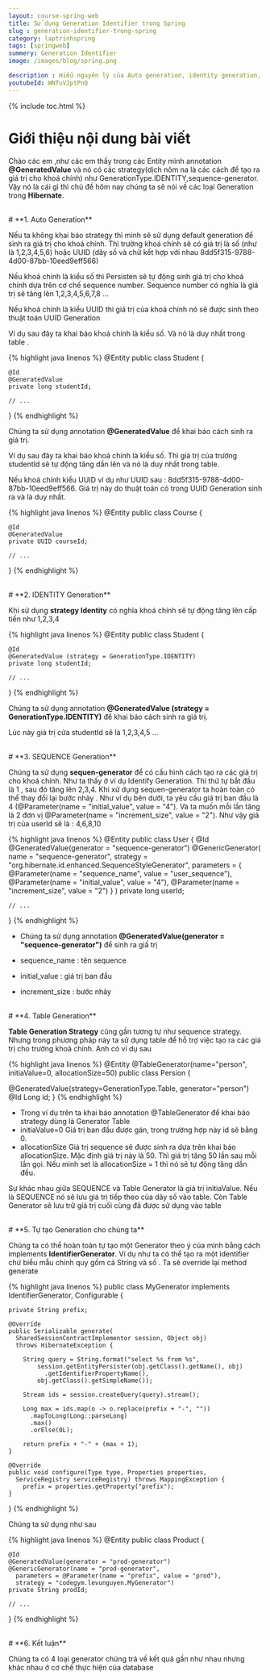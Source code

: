 ```yaml
---
layout: course-spring-web
title: Sử dụng Generation Identifier trong Spring
slug : generation-identifier-trong-spring
category: laptrinhspring
tags: [springweb]
summery: Generation Identifier
image: /images/blog/spring.png

description : Hiểu nguyên lý của Auto generation, identity generation, sequence generation và table generation trong lập trình Spring. Hướng dẫn cách cấu hình các generation trong dự án spring.
youtubeId: WNfuVJptPnQ
---
```


{% include toc.html %}

# **Giới thiệu nội dung bài viết**

Chào các em ,như các em thấy trong các Entity mình annotation <b>@GeneratedValue</b> và nó có các strategy(dịch nôm na là các cách để tạo ra giá trị cho khoá chính) như GenerationType.IDENTITY,sequence-generator. Vậy nó là cái gì thì chủ đề hôm nay chúng ta sẽ nói về các loại Generation trong <b>Hibernate</b>.

<br>
# **1. Auto Generation**

Nếu ta không khai báo strategy thì mình sẽ sử dụng default generation để sinh ra giá trị cho khoá chính. Thì trường khoá chính sẽ có giá trị là số (như là 1,2,3,4,5,6) hoặc UUID (dãy số và chữ kết hợp với nhau 8dd5f315-9788-4d00-87bb-10eed9eff566)

Nếu khoá chính là kiểu số thì Persisten sẽ tự động sinh giá trị cho khoá chính  dựa trên cơ chế  sequence number. Sequence number có nghĩa là giá trị sẽ tăng lên 1,2,3,4,5,6,7,8 ... 

Nếu khoá chính là kiểu UUID thì giá trị của khoá chính nó sẽ được sinh theo thuật toán UUID Generation

Ví dụ sau đây ta khai báo khoá chính là kiểu số. Và nó là duy nhất trong table .

{% highlight java  linenos %}
@Entity
public class Student {

    @Id
    @GeneratedValue
    private long studentId;

    // ...
}
{% endhighlight %}

Chúng ta sử dụng annotation <b>@GeneratedValue</b> để khai báo cách sinh ra giá trị.

Ví dụ sau đây ta khai báo khoá chính là kiểu số. Thì giá trị của trường studentId sẽ tự động tăng dần lên và nó là duy nhất trong table.

Nếu khoá chính kiểu UUID ví dụ như UUID sau : 8dd5f315-9788-4d00-87bb-10eed9eff566. Giá trị này do thuật toán có trong UUID Generation sinh ra và là duy nhất.

{% highlight java  linenos %}
@Entity
public class Course {

    @Id
    @GeneratedValue
    private UUID courseId;

    // ...
}
{% endhighlight %}

<br>
# **2. IDENTITY Generation**

Khi sử dụng <b>strategy Identity</b> có nghĩa khoá chính sẽ tự động tăng lên cấp tiến như 1,2,3,4

{% highlight java  linenos %}
@Entity
public class Student {

    @Id
    @GeneratedValue (strategy = GenerationType.IDENTITY)
    private long studentId;

    // ...
}
{% endhighlight %}

Chúng ta sử dụng annotation <b>@GeneratedValue (strategy = GenerationType.IDENTITY)</b> để khai báo cách sinh ra giá trị.

Lúc này giá trị cửa studentId sẽ là 1,2,3,4,5 ...

<br>
# **3. SEQUENCE Generation**

Chúng ta sử dụng <b>sequen-generator</b> để có cấu hình cách tạo ra các giá trị cho khoá chính.
Như ta thấy ở ví dụ Identify Generation. Thì thứ tự bắt đầu là 1 , sau đó tăng lên 2,3,4.
Khi xử dụng sequen-generator ta hoàn toàn có thể thay đổi lại bước nhảy . Như ví dụ bên dưới, ta yêu cầu
giá trị ban đầu là 4 (@Parameter(name = "initial_value", value = "4"). Và ta muốn mỗi lần tăng là 2 đơn vị
@Parameter(name = "increment_size", value = "2"). Như vậy giá trị của userId sẽ là : 4,6,8,10

{% highlight java  linenos %}
@Entity
public class User {
    @Id
    @GeneratedValue(generator = "sequence-generator")
    @GenericGenerator(
      name = "sequence-generator",
      strategy = "org.hibernate.id.enhanced.SequenceStyleGenerator",
      parameters = {
        @Parameter(name = "sequence_name", value = "user_sequence"),
        @Parameter(name = "initial_value", value = "4"),
        @Parameter(name = "increment_size", value = "2")
        }
    )
    private long userId;

    // ...
}
{% endhighlight %}

- Chúng ta sử dụng annotation <b>@GeneratedValue(generator = "sequence-generator")</b> để sinh ra giấ trị

- sequence_name  : tên sequence
- initial_value  : giá trị ban đầu
- increment_size : bước nhảy
<br>
# **4. Table Generation**

<b>Table Generation Strategy</b> cũng gần tương tự như sequence strategy. Nhưng trong phương pháp này ta sử dụng table để hỗ trợ việc tạo ra các giá trị cho trường khoá chính. Anh có ví dụ sau

{% highlight java  linenos %}
@Entity
@TableGenerator(name="person", initiaValue=0, allocationSize=50)
public class Persion {

  @GeneratedValue(strategy=GenerationType.Table, generator="person")
  @Id
  Long id;
}
{% endhighlight %}

- Trong ví dụ trên ta khai báo annotation @TableGenerator để khai báo strategy dùng là Generator Table
- initiaValue=0 Giá trị ban đầu được gán, trong trường hợp này id sẽ bằng 0.
- allocationSize Giá trị sequence sẽ được sinh ra dựa trên khai báo allocationSize. Mặc định giá trị này là 50. Thì giá trị tăng 50 lần sau mỗi lần gọi. Nếu mình set là allocationSize = 1 thì nó sẽ tự động tăng dần đều.

Sự khác nhau giữa SEQUENCE và Table Generator là giá trị initiaValue. Nếu là SEQUENCE nó sẽ lưu giá trị tiếp theo của dãy số vào table. Còn Table Generator sẽ lưu trữ giá trị cuối cùng đã được sử dụng vào table


<br>
# **5. Tự tạo Generation cho chúng ta**

Chúng ta có thể hoàn toàn tự tạo một Generator theo ý của mình bằng cách implements <b>IdentifierGenerator</b>. Ví dụ như
ta có thể tạo ra một identifier chứ biểu mẫu chính quy gồm cả String và số . Ta sẽ override lại method generate

{% highlight java  linenos %}
public class MyGenerator
  implements IdentifierGenerator, Configurable {

    private String prefix;

    @Override
    public Serializable generate(
      SharedSessionContractImplementor session, Object obj)
      throws HibernateException {

        String query = String.format("select %s from %s",
            session.getEntityPersister(obj.getClass().getName(), obj)
              .getIdentifierPropertyName(),
            obj.getClass().getSimpleName());

        Stream ids = session.createQuery(query).stream();

        Long max = ids.map(o -> o.replace(prefix + "-", ""))
          .mapToLong(Long::parseLong)
          .max()
          .orElse(0L);

        return prefix + "-" + (max + 1);
    }

    @Override
    public void configure(Type type, Properties properties,
      ServiceRegistry serviceRegistry) throws MappingException {
        prefix = properties.getProperty("prefix");
    }
}
{% endhighlight %}

Chúng ta sử dụng như sau

{% highlight java  linenos %}
@Entity
public class Product {

    @Id
    @GeneratedValue(generator = "prod-generator")
    @GenericGenerator(name = "prod-generator",
      parameters = @Parameter(name = "prefix", value = "prod"),
      strategy = "codegym.levunguyen.MyGenerator")
    private String prodId;

    // ...
}
{% endhighlight %}

<br>
# **6. Kết luận**

Chúng ta có 4 loại generator chúng trả về kết quả gần như nhau nhưng khác nhau ở cơ chế thực hiện của database  
